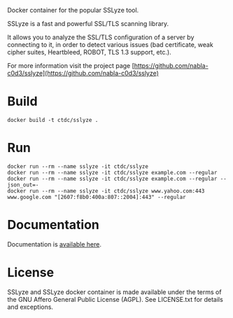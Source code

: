 Docker container for the popular SSLyze tool.

SSLyze is a fast and powerful SSL/TLS scanning library.

It allows you to analyze the SSL/TLS configuration of a server by connecting to it, in order to detect various issues (bad certificate, weak cipher suites, Heartbleed, ROBOT, TLS 1.3 support, etc.).

For more information visit the project page [https://github.com/nabla-c0d3/sslyze](https://github.com/nabla-c0d3/sslyze)


# Build

```
docker build -t ctdc/sslyze .
```

# Run

```
docker run --rm --name sslyze -it ctdc/sslyze
docker run --rm --name sslyze -it ctdc/sslyze example.com --regular
docker run --rm --name sslyze -it ctdc/sslyze example.com --regular --json_out=-
docker run --rm --name sslyze -it ctdc/sslyze www.yahoo.com:443 www.google.com "[2607:f8b0:400a:807::2004]:443" --regular
```

# Documentation

Documentation is [available here](https://nabla-c0d3.github.io/sslyze/documentation/).

# License

SSLyze and SSLyze docker container is made available under the terms of the GNU Affero General Public License (AGPL). See LICENSE.txt for details and exceptions.
